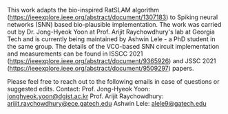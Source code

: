 This work adapts the bio-inspired RatSLAM algorithm (https://ieeexplore.ieee.org/abstract/document/1307183) to Spiking neural networks (SNN) based bio-plausible implementation. The work was carried out by Dr. Jong-Hyeok Yoon at Prof. Arijit Raychowdhury's lab at Georgia Tech and is currently being maintained by Ashwin Lele - a PhD student in the same group. The details of the VCO-based SNN circuit implementation and measurements can be found in ISSCC 2021 (https://ieeexplore.ieee.org/abstract/document/9365926) and JSSC 2021 (https://ieeexplore.ieee.org/abstract/document/9509297) papers.

Please feel free to reach out to the following emails in case of questions or suggested edits.
Contact:
Prof. Jong-Hyeok Yoon: jonghyeok.yoon@dgist.ac.kr
Prof. Arijit Raychowdhury: arijit.raychowdhury@ece.gatech.edu
Ashwin Lele: alele9@gatech.edu
